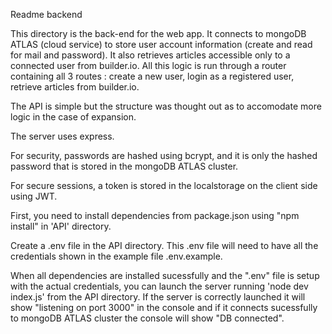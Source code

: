 Readme backend

This directory is the back-end for the web app. It connects to mongoDB ATLAS (cloud service) to store user account information (create and read for mail and password). It also retrieves articles accessible only to a connected user from builder.io. All this logic is run through a router containing all 3 routes : create a new user, login as a registered user, retrieve articles from builder.io.

The API is simple but the structure was thought out as to accomodate more logic in the case of expansion.

The server uses express.

For security, passwords are hashed using bcrypt, and it is only the hashed password that is stored in the mongoDB ATLAS cluster. 

For secure sessions, a token is stored in the localstorage on the client side using JWT.


First, you need to install dependencies from package.json using "npm install" in 'API' directory. 

Create a .env file in the API directory. This .env file will need to have all the credentials shown in the example file .env.example. 

When all dependencies are installed sucessfully and the ".env" file is setup with the actual credentials, you can launch the server running 'node dev index.js' from the API directory. If the server is correctly launched it will show "listening on port 3000" in the console and if it connects sucessfully to mongoDB ATLAS cluster the console will show "DB connected".